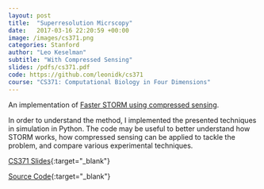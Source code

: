 ```yaml
---
layout: post
title:  "Superresolution Micrscopy"
date:   2017-03-16 22:20:59 +00:00
image: /images/cs371.png
categories: Stanford
author: "Leo Keselman"
subtitle: "With Compressed Sensing"
slides: /pdfs/cs371.pdf
code: https://github.com/leonidk/cs371
course: "CS371: Computational Biology in Four Dimensions"
---
```


An implementation of [Faster STORM using compressed sensing](https://www.ncbi.nlm.nih.gov/pubmed/22522657). 

In order to understand the method, I implemented the presented techniques in simulation in Python. The code may be useful to better understand how STORM works, how compressed sensing can be applied to tackle the problem, and compare various experimental techniques. 
 
[CS371 Slides](/pdfs/cs371.pdf){:target="_blank"}

[Source Code](https://github.com/leonidk/cs371){:target="_blank"}

